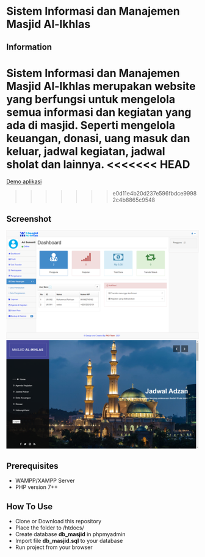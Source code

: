 # Sistem Informasi dan Manajemen Masjid Al-Ikhlas
## Information
Sistem Informasi dan Manajemen Masjid Al-Ikhlas merupakan website yang berfungsi untuk mengelola semua informasi dan kegiatan yang ada di masjid. Seperti mengelola keuangan, donasi, uang masuk dan keluar, jadwal kegiatan, jadwal sholat dan lainnya. 
<<<<<<< HEAD
=======
[Demo aplikasi](https://masjid.arisumardi.my.id/administrator.php)
>>>>>>> e0d11e4b20d237e596fbdce99982c4b8865c9548

## Screenshot 
![screenshot](ss.png)
![screenshot](ss2.png)

## Prerequisites
* WAMPP/XAMPP Server
* PHP version 7++

## How To Use
* Clone or Download this repository
* Place the folder to /htdocs/
* Create database __db_masjid__ in phpmyadmin
* Import file __db_masjid.sql__ to your database
* Run project from your browser
